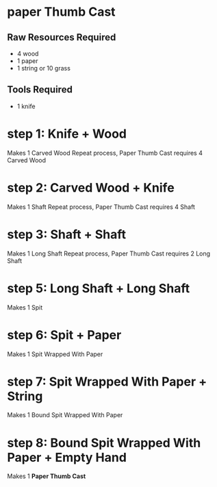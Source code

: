 # paper Thumb Cast

## Raw Resources Required
* 4 wood
* 1 paper
* 1 string or 10 grass
## Tools Required
* 1 knife

# step 1: Knife + Wood
Makes 1 Carved Wood
Repeat process, Paper Thumb Cast requires 4 Carved Wood
# step 2: Carved Wood + Knife
Makes 1 Shaft
Repeat process, Paper Thumb Cast requires 4 Shaft
# step 3: Shaft + Shaft
Makes 1 Long Shaft
Repeat process, Paper Thumb Cast requires 2 Long Shaft
# step 5: Long Shaft + Long Shaft
Makes 1 Spit
# step 6: Spit + Paper
Makes 1 Spit Wrapped With Paper
# step 7: Spit Wrapped With Paper + String
Makes 1 Bound Spit Wrapped With Paper
# step 8: Bound Spit Wrapped With Paper + Empty Hand
Makes 1 **Paper Thumb Cast**